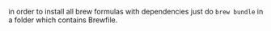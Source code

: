in order to install all brew formulas with dependencies
just do `brew bundle` in a folder which contains Brewfile.
